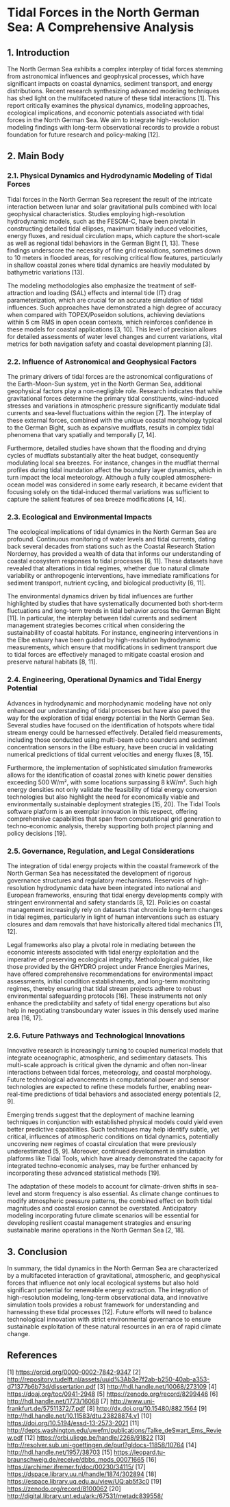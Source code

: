 # Tidal Forces in the North German Sea: A Comprehensive Analysis

## 1. Introduction

The North German Sea exhibits a complex interplay of tidal forces stemming from astronomical influences and geophysical processes, which have significant impacts on coastal dynamics, sediment transport, and energy distributions. Recent research synthesizing advanced modeling techniques has shed light on the multifaceted nature of these tidal interactions [1]. This report critically examines the physical dynamics, modeling approaches, ecological implications, and economic potentials associated with tidal forces in the North German Sea. We aim to integrate high-resolution modeling findings with long-term observational records to provide a robust foundation for future research and policy-making [12].

## 2. Main Body

### 2.1. Physical Dynamics and Hydrodynamic Modeling of Tidal Forces

Tidal forces in the North German Sea represent the result of the intricate interaction between lunar and solar gravitational pulls combined with local geophysical characteristics. Studies employing high-resolution hydrodynamic models, such as the FESOM-C, have been pivotal in constructing detailed tidal ellipses, maximum tidally induced velocities, energy fluxes, and residual circulation maps, which capture the short-scale as well as regional tidal behaviors in the German Bight [1, 13]. These findings underscore the necessity of fine grid resolutions, sometimes down to 10 meters in flooded areas, for resolving critical flow features, particularly in shallow coastal zones where tidal dynamics are heavily modulated by bathymetric variations [13].

The modeling methodologies also emphasize the treatment of self-attraction and loading (SAL) effects and internal tide (IT) drag parameterization, which are crucial for an accurate simulation of tidal influences. Such approaches have demonstrated a high degree of accuracy when compared with TOPEX/Poseidon solutions, achieving deviations within 5 cm RMS in open ocean contexts, which reinforces confidence in these models for coastal applications [3, 10]. This level of precision allows for detailed assessments of water level changes and current variations, vital metrics for both navigation safety and coastal development planning [3].

### 2.2. Influence of Astronomical and Geophysical Factors

The primary drivers of tidal forces are the astronomical configurations of the Earth-Moon-Sun system, yet in the North German Sea, additional geophysical factors play a non-negligible role. Research indicates that while gravitational forces determine the primary tidal constituents, wind-induced stresses and variations in atmospheric pressure significantly modulate tidal currents and sea-level fluctuations within the region [7]. The interplay of these external forces, combined with the unique coastal morphology typical to the German Bight, such as expansive mudflats, results in complex tidal phenomena that vary spatially and temporally [7, 14].

Furthermore, detailed studies have shown that the flooding and drying cycles of mudflats substantially alter the heat budget, consequently modulating local sea breezes. For instance, changes in the mudflat thermal profiles during tidal inundation affect the boundary layer dynamics, which in turn impact the local meteorology. Although a fully coupled atmosphere-ocean model was considered in some early research, it became evident that focusing solely on the tidal-induced thermal variations was sufficient to capture the salient features of sea breeze modifications [4, 14].

### 2.3. Ecological and Environmental Impacts

The ecological implications of tidal dynamics in the North German Sea are profound. Continuous monitoring of water levels and tidal currents, dating back several decades from stations such as the Coastal Research Station Norderney, has provided a wealth of data that informs our understanding of coastal ecosystem responses to tidal processes [6, 11]. These datasets have revealed that alterations in tidal regimes, whether due to natural climate variability or anthropogenic interventions, have immediate ramifications for sediment transport, nutrient cycling, and biological productivity [6, 11].

The environmental dynamics driven by tidal influences are further highlighted by studies that have systematically documented both short-term fluctuations and long-term trends in tidal behavior across the German Bight [11]. In particular, the interplay between tidal currents and sediment management strategies becomes critical when considering the sustainability of coastal habitats. For instance, engineering interventions in the Elbe estuary have been guided by high-resolution hydrodynamic measurements, which ensure that modifications in sediment transport due to tidal forces are effectively managed to mitigate coastal erosion and preserve natural habitats [8, 11].

### 2.4. Engineering, Operational Dynamics and Tidal Energy Potential

Advances in hydrodynamic and morphodynamic modeling have not only enhanced our understanding of tidal processes but have also paved the way for the exploration of tidal energy potential in the North German Sea. Several studies have focused on the identification of hotspots where tidal stream energy could be harnessed effectively. Detailed field measurements, including those conducted using multi-beam echo sounders and sediment concentration sensors in the Elbe estuary, have been crucial in validating numerical predictions of tidal current velocities and energy fluxes [8, 15].

Furthermore, the implementation of sophisticated simulation frameworks allows for the identification of coastal zones with kinetic power densities exceeding 500 W/m², with some locations surpassing 8 kW/m². Such high energy densities not only validate the feasibility of tidal energy conversion technologies but also highlight the need for economically viable and environmentally sustainable deployment strategies [15, 20]. The Tidal Tools software platform is an exemplar innovation in this respect, offering comprehensive capabilities that span from computational grid generation to techno-economic analysis, thereby supporting both project planning and policy decisions [19].

### 2.5. Governance, Regulation, and Legal Considerations

The integration of tidal energy projects within the coastal framework of the North German Sea has necessitated the development of rigorous governance structures and regulatory mechanisms. Reservoirs of high-resolution hydrodynamic data have been integrated into national and European frameworks, ensuring that tidal energy developments comply with stringent environmental and safety standards [8, 12]. Policies on coastal management increasingly rely on datasets that chronicle long-term changes in tidal regimes, particularly in light of human interventions such as estuary closures and dam removals that have historically altered tidal mechanics [11, 12].

Legal frameworks also play a pivotal role in mediating between the economic interests associated with tidal energy exploitation and the imperative of preserving ecological integrity. Methodological guides, like those provided by the GHYDRO project under France Energies Marines, have offered comprehensive recommendations for environmental impact assessments, initial condition establishments, and long-term monitoring regimes, thereby ensuring that tidal stream projects adhere to robust environmental safeguarding protocols [16]. These instruments not only enhance the predictability and safety of tidal energy operations but also help in negotiating transboundary water issues in this densely used marine area [16, 17].

### 2.6. Future Pathways and Technological Innovations

Innovative research is increasingly turning to coupled numerical models that integrate oceanographic, atmospheric, and sedimentary datasets. This multi-scale approach is critical given the dynamic and often non-linear interactions between tidal forces, meteorology, and coastal morphology. Future technological advancements in computational power and sensor technologies are expected to refine these models further, enabling near-real-time predictions of tidal behaviors and associated energy potentials [2, 9].

Emerging trends suggest that the deployment of machine learning techniques in conjunction with established physical models could yield even better predictive capabilities. Such techniques may help identify subtle, yet critical, influences of atmospheric conditions on tidal dynamics, potentially uncovering new regimes of coastal circulation that were previously underestimated [5, 9]. Moreover, continued development in simulation platforms like Tidal Tools, which have already demonstrated the capacity for integrated techno-economic analyses, may be further enhanced by incorporating these advanced statistical methods [19].

The adaptation of these models to account for climate-driven shifts in sea-level and storm frequency is also essential. As climate change continues to modify atmospheric pressure patterns, the combined effect on both tidal magnitudes and coastal erosion cannot be overstated. Anticipatory modeling incorporating future climate scenarios will be essential for developing resilient coastal management strategies and ensuring sustainable marine operations in the North German Sea [2, 18].

## 3. Conclusion

In summary, the tidal dynamics in the North German Sea are characterized by a multifaceted interaction of gravitational, atmospheric, and geophysical forces that influence not only local ecological systems but also hold significant potential for renewable energy extraction. The integration of high-resolution modeling, long-term observational data, and innovative simulation tools provides a robust framework for understanding and harnessing these tidal processes [12]. Future efforts will need to balance technological innovation with strict environmental governance to ensure sustainable exploitation of these natural resources in an era of rapid climate change.

## References

[1] https://orcid.org/0000-0002-7842-9347
[2] http://repository.tudelft.nl/assets/uuid%3Ab3e7f2ab-b250-40ab-a353-d71377b6b73d/dissertation.pdf
[3] http://hdl.handle.net/10068/273109
[4] https://doaj.org/toc/0941-2948
[5] https://zenodo.org/record/8299446
[6] http://hdl.handle.net/1773/16068
[7] http://www.uni-frankfurt.de/57511372/7.pdf
[8] http://dx.doi.org/10.15480/882.1564
[9] http://hdl.handle.net/10.11583/dtu.23828874.v1
[10] https://doi.org/10.5194/essd-13-2573-2021
[11] http://depts.washington.edu/uwefm/publications/Talke_deSwart_Ems_Review.pdf
[12] https://orbi.uliege.be/handle/2268/91822
[13] http://resolver.sub.uni-goettingen.de/purl?gldocs-11858/10764
[14] http://hdl.handle.net/1957/38703
[15] https://leopard.tu-braunschweig.de/receive/dbbs_mods_00071665
[16] https://archimer.ifremer.fr/doc/00230/34115/
[17] https://dspace.library.uu.nl/handle/1874/302894
[18] https://espace.library.uq.edu.au/view/UQ:ab5f3c0
[19] https://zenodo.org/record/8100062
[20] http://digital.library.unt.edu/ark:/67531/metadc839558/